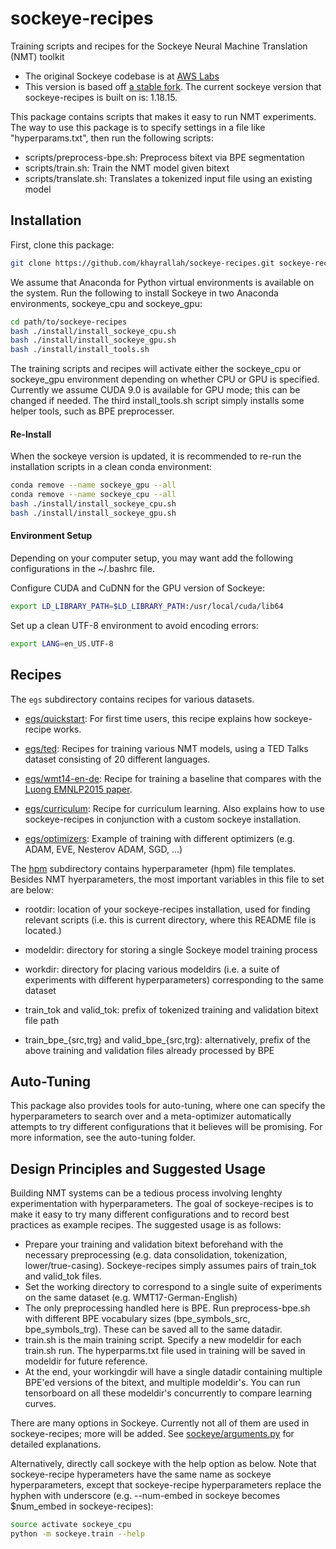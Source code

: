 # sockeye-recipes

Training scripts and recipes for the Sockeye Neural Machine Translation (NMT) toolkit
- The original Sockeye codebase is at [AWS Labs](https://github.com/awslabs/sockeye)
- This version is based off [a stable fork](https://github.com/kevinduh/sockeye). The current sockeye version that sockeye-recipes is built on is: 1.18.15. 

This package contains scripts that makes it easy to run NMT experiments.
The way to use this package is to specify settings in a file like "hyperparams.txt", 
then run the following scripts:
- scripts/preprocess-bpe.sh: Preprocess bitext via BPE segmentation
- scripts/train.sh: Train the NMT model given bitext
- scripts/translate.sh: Translates a tokenized input file using an existing model


## Installation
First, clone this package: 
```bash
git clone https://github.com/khayrallah/sockeye-recipes.git sockeye-recipes
```

We assume that Anaconda for Python virtual environments is available on the system.
Run the following to install Sockeye in two Anaconda environments, sockeye_cpu and sockeye_gpu: 

```bash
cd path/to/sockeye-recipes
bash ./install/install_sockeye_cpu.sh
bash ./install/install_sockeye_gpu.sh
bash ./install/install_tools.sh
```

The training scripts and recipes will activate either the sockeye_cpu or sockeye_gpu environment depending on whether CPU or GPU is specified. 
Currently we assume CUDA 9.0 is available for GPU mode; this can be changed if needed. 
The third install_tools.sh script simply installs some helper tools, such as BPE preprocesser.

#### Re-Install

When the sockeye version is updated, it is recommended to re-run the installation scripts in a clean conda environment:

```bash
conda remove --name sockeye_gpu --all
conda remove --name sockeye_cpu --all
bash ./install/install_sockeye_cpu.sh
bash ./install/install_sockeye_gpu.sh
```

#### Environment Setup
Depending on your computer setup, you may want add the following configurations in the ~/.bashrc file.

Configure CUDA and CuDNN for the GPU version of Sockeye:

```bash
export LD_LIBRARY_PATH=$LD_LIBRARY_PATH:/usr/local/cuda/lib64
```

Set up a clean UTF-8 environment to avoid encoding errors:

```bash
export LANG=en_US.UTF-8
```

## Recipes 

The `egs` subdirectory contains recipes for various datasets. 

* [egs/quickstart](egs/quickstart): For first time users, this recipe explains how sockeye-recipe works. 

* [egs/ted](egs/ted): Recipes for training various NMT models, using a TED Talks dataset consisting of 20 different languages. 

* [egs/wmt14-en-de](egs/wmt14-en-de): Recipe for training a baseline that compares with the <a href="https://nlp.stanford.edu/pubs/emnlp15_attn.pdf">Luong EMNLP2015 paper</a>.

* [egs/curriculum](egs/curriculum): Recipe for curriculum learning. Also explains how to use sockeye-recipes in conjunction with a custom sockeye installation.

* [egs/optimizers](egs/optimizers): Example of training with different optimizers (e.g. ADAM, EVE, Nesterov ADAM, SGD, ...)

The [hpm](hpm) subdirectory contains hyperparameter (hpm) file templates. Besides NMT hyerparameters, the most important variables in this file to set are below: 

* rootdir: location of your sockeye-recipes installation, used for finding relevant scripts (i.e. this is current directory, where this README file is located.)

* modeldir: directory for storing a single Sockeye model training process

* workdir: directory for placing various modeldirs (i.e. a suite of experiments with different hyperparameters) corresponding to the same dataset

* train_tok and valid_tok: prefix of tokenized training and validation bitext file path

* train_bpe_{src,trg} and valid_bpe_{src,trg}: alternatively, prefix of the above training and validation files already processed by BPE


## Auto-Tuning ##

This package also provides tools for auto-tuning, where one can specify the hyperparameters to search over and a meta-optimizer automatically attempts to try different configurations that it believes will be promising. For more information, see the auto-tuning folder. 


## Design Principles and Suggested Usage

Building NMT systems can be a tedious process involving lenghty experimentation with hyperparameters. The goal of sockeye-recipes is to make it easy to try many different configurations and to record best practices as example recipes. The suggested usage is as follows:
- Prepare your training and validation bitext beforehand with the necessary preprocessing (e.g. data consolidation, tokenization, lower/true-casing). Sockeye-recipes simply assumes pairs of train_tok and valid_tok files. 
- Set the working directory to correspond to a single suite of experiments on the same dataset (e.g. WMT17-German-English)
- The only preprocessing handled here is BPE. Run preprocess-bpe.sh with different BPE vocabulary sizes (bpe_symbols_src, bpe_symbols_trg). These can be saved all to the same datadir.
- train.sh is the main training script. Specify a new modeldir for each train.sh run. The hyperparms.txt file used in training will be saved in modeldir for future reference. 
- At the end, your workingdir will have a single datadir containing multiple BPE'ed versions of the bitext, and multiple modeldir's. You can run tensorboard on all these modeldir's concurrently to compare learning curves.

There are many options in Sockeye. Currently not all of them are used in sockeye-recipes; more will be added. See [sockeye/arguments.py](https://github.com/khayrallah/sockeye/blob/master/sockeye/arguments.py) for detailed explanations. 

Alternatively, directly call sockeye with the help option as below. Note that sockeye-recipe hyperameters have the same name as sockeye hyperparameters, except that sockeye-recipe hyperparameters replace the hyphen with underscore (e.g. --num-embed in sockeye becomes $num_embed in sockeye-recipes):
 
```bash
source activate sockeye_cpu
python -m sockeye.train --help
```
